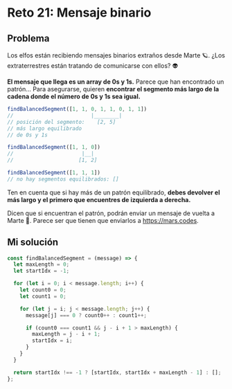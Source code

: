 # Reto 21: Mensaje binario

## Problema

Los elfos están recibiendo mensajes binarios extraños desde Marte 🪐. ¿Los extraterrestres están tratando de comunicarse con ellos? 👽

**El mensaje que llega es un array de 0s y 1s.** Parece que han encontrado un patrón… Para asegurarse, quieren **encontrar el segmento más largo de la cadena donde el número de 0s y 1s sea igual.**

```js
findBalancedSegment([1, 1, 0, 1, 1, 0, 1, 1])
//                         |________|
// posición del segmento:    [2, 5]
// más largo equilibrado
// de 0s y 1s

findBalancedSegment([1, 1, 0])
//                      |__|
//                     [1, 2]

findBalancedSegment([1, 1, 1])
// no hay segmentos equilibrados: []
```

Ten en cuenta que si hay más de un patrón equilibrado, **debes devolver el más largo y el primero que encuentres de izquierda a derecha.**

Dicen que si encuentran el patrón, podrán enviar un mensaje de vuelta a Marte 🚀. Parece ser que tienen que enviarlos a https://mars.codes.

## Mi solución

```js
const findBalancedSegment = (message) => {
  let maxLength = 0;
  let startIdx = -1;

  for (let i = 0; i < message.length; i++) {
    let count0 = 0;
    let count1 = 0;

    for (let j = i; j < message.length; j++) {
      message[j] === 0 ? count0++ : count1++;

      if (count0 === count1 && j - i + 1 > maxLength) {
        maxLength = j - i + 1;
        startIdx = i;
      }
    }
  }

  return startIdx !== -1 ? [startIdx, startIdx + maxLength - 1] : [];
};
```
